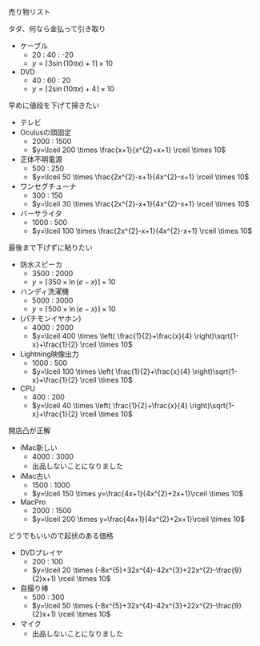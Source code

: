 売り物リスト

タダ、何なら金払って引き取り

- ケーブル
  - 20 : 40 : -20
  - $y= \lceil 3\sin \left( 10\pi x \right)+1 \rceil \times 10$
- DVD
  - 40 : 60 : 20
  - $y= \lceil 2\sin \left( 10\pi x \right)+4 \rceil \times 10$

早めに値段を下げて掃きたい

<!-- - 正体不明電源
  - 500 : 200
  - $y=\lceil 50 \times \frac{x+1}{2x^{2}+2x+1} \rceil \times 10$
- ワンセグチューナ
  - 300 : 100
  - $y=\lceil 30 \times \frac{3x+1}{6x^{2}+6x+1} \rceil \times 10$ -->
- テレビ
- Oculusの頭固定
  - 2000 : 1500
  - $y=\lceil 200 \times \frac{x+1}{x^{2}+x+1} \rceil \times 10$
- 正体不明電源
  - 500 : 250
  - $y=\lceil 50 \times \frac{2x^{2}-x+1}{4x^{2}-x+1} \rceil \times 10$
- ワンセグチューナ
  - 300 : 150
  - $y=\lceil 30 \times \frac{2x^{2}-x+1}{4x^{2}-x+1} \rceil \times 10$
- バーサライタ
  - 1000 : 500
  - $y=\lceil 100 \times \frac{2x^{2}-x+1}{4x^{2}-x+1} \rceil \times 10$

最後まで下げずに粘りたい

- 防水スピーカ
  - 3500 : 2000
  - $y=\lceil 350 \times \ln \left( e-x \right) \rceil \times 10$
- ハンディ洗濯機
  - 5000 : 3000
  - $y=\lceil 500 \times \ln \left( e-x \right) \rceil \times 10$
- (パチモンイヤホン)
  - 4000 : 2000
  - $y=\lceil 400 \times \left( \frac{1}{2}+\frac{x}{4} \right)\sqrt{1-x}+\frac{1}{2} \rceil \times 10$
- Lightning映像出力
  - 1000 : 500
  - $y=\lceil 100 \times \left( \frac{1}{2}+\frac{x}{4} \right)\sqrt{1-x}+\frac{1}{2} \rceil \times 10$
- CPU
  - 400 : 200
  - $y=\lceil 40 \times \left( \frac{1}{2}+\frac{x}{4} \right)\sqrt{1-x}+\frac{1}{2} \rceil \times 10$

開店凸が正解

- iMac新しい
  - 4000 : 3000
  - 出品しないことになりました
- iMac古い
  - 1500 : 1000
  - $y=\lceil 150 \times y=\frac{4x+1}{4x^{2}+2x+1}\rceil \times 10$
- MacPro
  - 2000 : 1500
  - $y=\lceil 200 \times y=\frac{4x+1}{4x^{2}+2x+1}\rceil \times 10$

どうでもいいので起伏のある価格

- DVDプレイヤ
  - 200 : 100
  - $y=\lceil 20 \times (-8x^{5}+32x^{4}-42x^{3}+22x^{2}-\frac{9}{2}x+1) \rceil \times 10$
- 自撮り棒
  - 500 : 300
  - $y=\lceil 50 \times (-8x^{5}+32x^{4}-42x^{3}+22x^{2}-\frac{9}{2}x+1) \rceil \times 10$
- マイク
  - 出品しないことになりました
